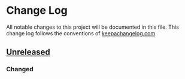 # Change Log

All notable changes to this project will be documented in this file. This change log follows the conventions of [keepachangelog.com](http://keepachangelog.com/).

## [Unreleased](https://github.com/nwjsmith/datomic-spec/compare/0.0.1...HEAD)

### Changed
